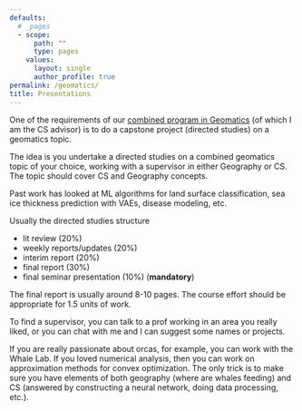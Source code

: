 ```yaml
---
defaults:
  # _pages
  - scope:
      path: ""
      type: pages
    values:
      layout: single
      author_profile: true
permalink: /geomatics/
title: Presentations
---
```


One of the requirements of our [combined program in Geomatics](https://www.uvic.ca/calendar/future/undergrad/index.php#/programs/r1gHEpQAf4?bc=true&bcCurrent=Geography%20and%20Computer%20Science%20(Geomatics)&bcItemType=programs) (of which I am the CS advisor)  is to do a capstone project (directed studies) on a geomatics topic. 

The idea is you undertake a directed studies on a combined geomatics topic of your choice, working with a supervisor in either Geography or CS. 
The topic should cover CS and Geography concepts. 

Past work has looked at ML algorithms for land surface classification, sea ice thickness prediction with VAEs, disease modeling, etc.

Usually the directed studies structure 
- lit review (20%)
- weekly reports/updates (20%)
- interim report (20%)
- final report (30%)
- final seminar presentation (10%) (**mandatory**)

The final report is usually around 8-10 pages. The course effort should be appropriate for 1.5 units of work. 

To find a supervisor, you can talk to a prof working in an area you really liked, 
or you can chat with me and I can suggest some names or projects. 

If you are really passionate about orcas, for example, you can work with the Whale Lab. 
If you loved numerical analysis, then you can work on approximation methods for convex optimization. 
The only trick is to make sure you have elements of both geography (where are whales feeding) and CS (answered by constructing a neural network, doing data processing, etc.). 
